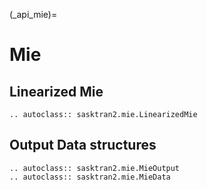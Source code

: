 
(_api_mie)=
# Mie

## Linearized Mie
```{eval-rst}
.. autoclass:: sasktran2.mie.LinearizedMie

```

## Output Data structures
```{eval-rst}
.. autoclass:: sasktran2.mie.MieOutput
.. autoclass:: sasktran2.mie.MieData

```
